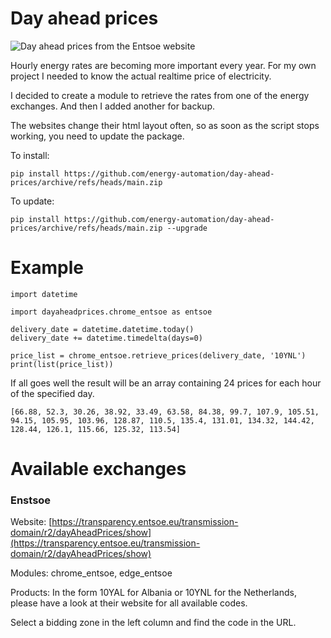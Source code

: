 # Day ahead prices

![Day ahead prices from the Entsoe website](http://energyautomation.tech/wp-content/uploads/2022/11/2022-11-03.png)

Hourly energy rates are becoming more important every year. For my own project I needed to know the actual realtime price of electricity.

I decided to create a module to retrieve the rates from one of the energy exchanges. And then I added another for backup.

The websites change their html layout often, so as soon as the script stops working, you need to update the package. 

To install:

    pip install https://github.com/energy-automation/day-ahead-prices/archive/refs/heads/main.zip

To update:

    pip install https://github.com/energy-automation/day-ahead-prices/archive/refs/heads/main.zip --upgrade

# Example

    import datetime
    
    import dayaheadprices.chrome_entsoe as entsoe
    
    delivery_date = datetime.datetime.today()
    delivery_date += datetime.timedelta(days=0)
    
    price_list = chrome_entsoe.retrieve_prices(delivery_date, '10YNL')
    print(list(price_list))

If all goes well the result will be an array containing 24 prices for each hour of the specified day.

    [66.88, 52.3, 30.26, 38.92, 33.49, 63.58, 84.38, 99.7, 107.9, 105.51, 94.15, 105.95, 103.96, 128.87, 110.5, 135.4, 131.01, 134.32, 144.42, 128.44, 126.1, 115.66, 125.32, 113.54]


# Available exchanges

### Enstsoe

Website: [https://transparency.entsoe.eu/transmission-domain/r2/dayAheadPrices/show](https://transparency.entsoe.eu/transmission-domain/r2/dayAheadPrices/show)

Modules: chrome_entsoe, edge_entsoe

Products: In the form 10YAL for Albania or 10YNL for the Netherlands, please have a look at their website for all available codes.

Select a bidding zone in the left column and find the code in the URL.